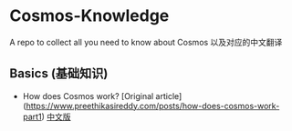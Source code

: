 # Cosmos-Knowledge
A repo to collect all you need to know about Cosmos 以及对应的中文翻译 

## Basics (基础知识)
- How does Cosmos work? [Original article] (https://www.preethikasireddy.com/posts/how-does-cosmos-work-part1) [中文版](./ch/how_does_cosmos_work.md)
